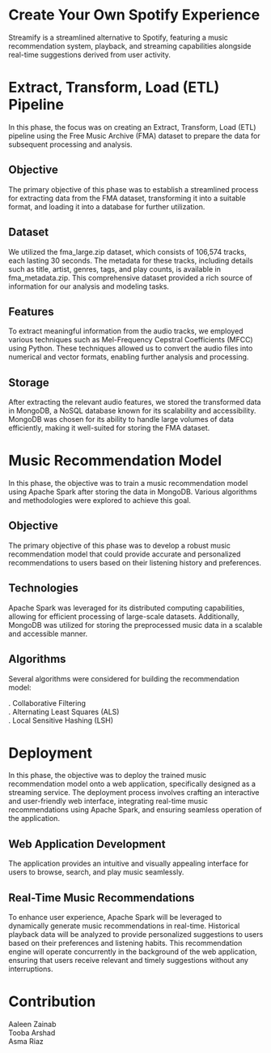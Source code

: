 # Create Your Own Spotify Experience
Streamify is a streamlined alternative to Spotify, featuring a music recommendation system, playback, and streaming capabilities alongside real-time suggestions derived from user activity.

# Extract, Transform, Load (ETL) Pipeline
In this phase, the focus was on creating an Extract, Transform, Load (ETL) pipeline using the Free Music Archive (FMA) dataset to prepare the data for subsequent processing and analysis.

## Objective
The primary objective of this phase was to establish a streamlined process for extracting data from the FMA dataset, transforming it into a suitable format, and loading it into a database for further utilization.

## Dataset
We utilized the fma_large.zip dataset, which consists of 106,574 tracks, each lasting 30 seconds. The metadata for these tracks, including details such as title, artist, genres, tags, and play counts, is available in fma_metadata.zip. This comprehensive dataset provided a rich source of information for our analysis and modeling tasks.

## Features
To extract meaningful information from the audio tracks, we employed various techniques such as Mel-Frequency Cepstral Coefficients (MFCC) using Python. These techniques allowed us to convert the audio files into numerical and vector formats, enabling further analysis and processing.

## Storage
After extracting the relevant audio features, we stored the transformed data in MongoDB, a NoSQL database known for its scalability and accessibility. MongoDB was chosen for its ability to handle large volumes of data efficiently, making it well-suited for storing the FMA dataset.

# Music Recommendation Model
In this phase, the objective was to train a music recommendation model using Apache Spark after storing the data in MongoDB. Various algorithms and methodologies were explored to achieve this goal.

## Objective
The primary objective of this phase was to develop a robust music recommendation model that could provide accurate and personalized recommendations to users based on their listening history and preferences.

## Technologies
Apache Spark was leveraged for its distributed computing capabilities, allowing for efficient processing of large-scale datasets. Additionally, MongoDB was utilized for storing the preprocessed music data in a scalable and accessible manner.

## Algorithms
Several algorithms were considered for building the recommendation model:

. Collaborative Filtering  
. Alternating Least Squares (ALS)  
. Local Sensitive Hashing (LSH)

# Deployment
In this phase, the objective was to deploy the trained music recommendation model onto a web application, specifically designed as a streaming service. The deployment process involves crafting an interactive and user-friendly web interface, integrating real-time music recommendations using Apache Spark, and ensuring seamless operation of the application.

## Web Application Development
The application provides an intuitive and visually appealing interface for users to browse, search, and play music seamlessly. 

## Real-Time Music Recommendations
To enhance user experience, Apache Spark will be leveraged to dynamically generate music recommendations in real-time. Historical playback data will be analyzed to provide personalized suggestions to users based on their preferences and listening habits. This recommendation engine will operate concurrently in the background of the web application, ensuring that users receive relevant and timely suggestions without any interruptions.


# Contribution

Aaleen Zainab  
Tooba Arshad  
Asma Riaz
